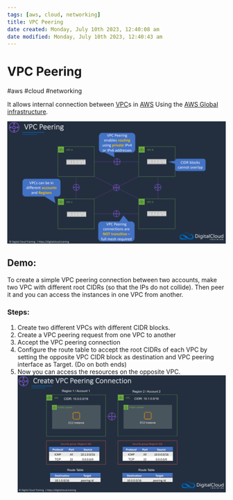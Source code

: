 ```yaml
---
tags: [aws, cloud, networking]
title: VPC Peering
date created: Monday, July 10th 2023, 12:40:08 am
date modified: Monday, July 10th 2023, 12:40:43 am
---
```

# VPC Peering
#aws #cloud #networking 


It allows internal connection between [VPC](Cloud%20Computing/AWS/Networking/VPC.md)s in [AWS](Cloud%20Computing/AWS/AWS.md) Using the [AWS Global infrastructure](Cloud%20Computing/AWS/Networking/AWS%20Global%20infrastructure.md). 

![](Attachments/Pasted%20image%2020230305195912.png)


## Demo:

To create a simple VPC peering connection between two accounts, make two VPC with different root CIDRs (so that the IPs do not collide). Then peer it and you can access the instances in one VPC from another.


### Steps:

1. Create two different VPCs with different CIDR blocks.
2. Create a VPC peering request from one VPC to another
3. Accept the VPC peering connection
4. Configure the route table to accept the root CIDRs of each VPC  by setting the opposite VPC CIDR block as destination and VPC peering interface as Target. (Do on both ends)
5. Now you can access the resources on the opposite VPC.
![](Attachments/Pasted%20image%2020230310225715.png)
